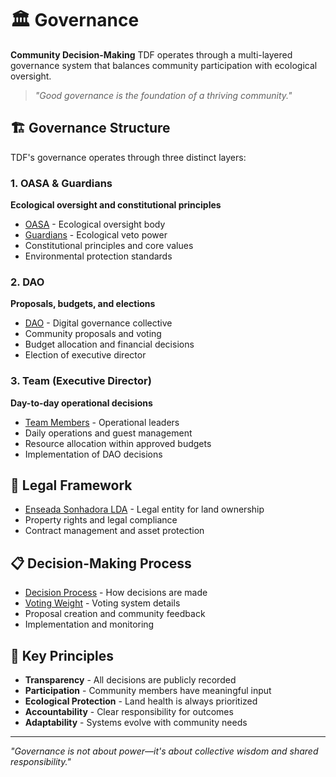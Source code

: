 # 🏛️ Governance

**Community Decision-Making** TDF operates through a multi-layered governance system that balances community participation with ecological oversight.

> *"Good governance is the foundation of a thriving community."*

## 🏗️ Governance Structure

TDF's governance operates through three distinct layers:

### 1. OASA & Guardians
**Ecological oversight and constitutional principles**
- [OASA](oasa.md) - Ecological oversight body
- [Guardians](../02_roles-and-stakeholders/guardian.md) - Ecological veto power
- Constitutional principles and core values
- Environmental protection standards

### 2. DAO
**Proposals, budgets, and elections**
- [DAO](dao.md) - Digital governance collective
- Community proposals and voting
- Budget allocation and financial decisions
- Election of executive director

### 3. Team (Executive Director)
**Day-to-day operational decisions**
- [Team Members](../02_roles-and-stakeholders/team_member.md) - Operational leaders
- Daily operations and guest management
- Resource allocation within approved budgets
- Implementation of DAO decisions

## 🔗 Legal Framework

- [Enseada Sonhadora LDA](enseada_sonhadora_lda.md) - Legal entity for land ownership
- Property rights and legal compliance
- Contract management and asset protection

## 📋 Decision-Making Process

- [Decision Process](../03_governance/decision_process.md) - How decisions are made
- [Voting Weight](../05_token-economy/voting_weight.md) - Voting system details
- Proposal creation and community feedback
- Implementation and monitoring

## 🎯 Key Principles

- **Transparency** - All decisions are publicly recorded
- **Participation** - Community members have meaningful input
- **Ecological Protection** - Land health is always prioritized
- **Accountability** - Clear responsibility for outcomes
- **Adaptability** - Systems evolve with community needs

---

*"Governance is not about power—it's about collective wisdom and shared responsibility."*
